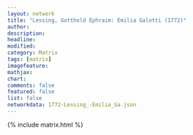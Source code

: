 ```yaml
---
layout: network
title: "Lessing, Gotthold Ephraim: Emilia Galotti (1772)"
author:
description:
headline:
modified:
category: Matrix
tags: [matrix]
imagefeature: 
mathjax: 
chart: 
comments: false
featured: false
list: false
networkdata: 1772-Lessing_-Emilia_Ga.json
---
```

{% include matrix.html %}
